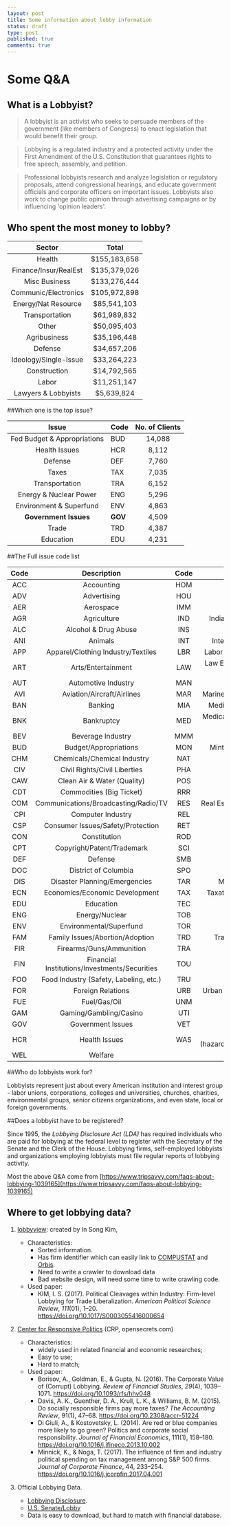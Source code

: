 ```yaml
---
layout: post
title: Some information about lobby information
status: draft
type: post
published: true
comments: true
---
```


# Some Q&A

## What is a Lobbyist?

> A lobbyist is an activist who seeks to persuade members of the government (like members of Congress) to enact legislation that would benefit their group.

> Lobbying is a regulated industry and a protected activity under the First Amendment of the U.S. Constitution that guarantees rights to free speech, assembly, and petition.

> Professional lobbyists research and analyze legislation or regulatory proposals, attend congressional hearings, and educate government officials and corporate officers on important issues. Lobbyists also work to change public opinion through advertising campaigns or by influencing 'opinion leaders'.


## Who spent the most money to lobby?
|         Sector        |     Total    |
|:---------------------:|:------------:|
| Health                | $155,183,658 |
| Finance/Insur/RealEst | $135,379,026 |
| Misc Business         | $133,276,444 |
| Communic/Electronics  | $105,972,898 |
| Energy/Nat Resource   | $85,541,103  |
| Transportation        | $61,989,832  |
| Other                 | $50,095,403  |
| Agribusiness          | $35,196,448  |
| Defense               | $34,657,206  |
| Ideology/Single-Issue | $33,264,223  |
| Construction          | $14,792,565  |
| Labor                 | $11,251,147  |
| Lawyers & Lobbyists   | $5,639,824   |

##Which one is the top issue?

|            Issue            | Code | No. of Clients |
|:---------------------------:|------|:--------------:|
| Fed Budget & Appropriations |  BUD |     14,088     |
| Health Issues               |  HCR |      8,112     |
| Defense                     |  DEF |      7,760     |
| Taxes                       |  TAX |      7,035     |
| Transportation              |  TRA |      6,152     |
| Energy & Nuclear Power      |  ENG |      5,296     |
| Environment & Superfund     |  ENV |      4,863     |
| **Government Issues**          |  **GOV** |      4,509     |
| Trade                       |  TRD |      4,387     |
| Education                   |  EDU |      4,231     |

##The Full issue code list

| Code |                  Description                  | Code |                 Description                |
|:----:|:---------------------------------------------:|:----:|:------------------------------------------:|
| ACC  | Accounting                                    | HOM  | Homeland Security                          |
| ADV  | Advertising                                   | HOU  | Housing                                    |
| AER  | Aerospace                                     | IMM  | Immigration                                |
| AGR  | Agriculture                                   | IND  | Indian/Native American Affairs             |
| ALC  | Alcohol & Drug Abuse                          | INS  | Insurance                                  |
| ANI  | Animals                                       | INT  | Intelligence and Surveillance              |
| APP  | Apparel/Clothing Industry/Textiles            | LBR  | Labor Issues/Antitrust/Workplace           |
| ART  | Arts/Entertainment                            | LAW  | Law Enforcement/Crime/Criminal Justice     |
| AUT  | Automotive Industry                           | MAN  | Manufacturing                              |
| AVI  | Aviation/Aircraft/Airlines                    | MAR  | Marine/Maritime/Boating/Fisheries          |
| BAN  | Banking                                       | MIA  | Media (Information/Publishing)             |
| BNK  | Bankruptcy                                    | MED  | Medical/Disease Research/Clinical Labs     |
| BEV  | Beverage Industry                             | MMM  | Medicare/Medicaid                          |
| BUD  | Budget/Appropriations                         | MON  | Minting/Money/Gold Standard                |
| CHM  | Chemicals/Chemical Industry                   | NAT  | Natural Resources                          |
| CIV  | Civil Rights/Civil Liberties                  | PHA  | Pharmacy                                   |
| CAW  | Clean Air & Water (Quality)                   | POS  | Postal                                     |
| CDT  | Commodities (Big Ticket)                      | RRR  | Railroads                                  |
| COM  | Communications/Broadcasting/Radio/TV          | RES  | Real Estate/Land Use/Conservation          |
| CPI  | Computer Industry                             | REL  | Religion                                   |
| CSP  | Consumer Issues/Safety/Protection             | RET  | Retirement                                 |
| CON  | Constitution                                  | ROD  | Roads/Highway                              |
| CPT  | Copyright/Patent/Trademark                    | SCI  | Science/Technology                         |
| DEF  | Defense                                       | SMB  | Small Business                             |
| DOC  | District of Columbia                          | SPO  | Sports/Athletics                           |
| DIS  | Disaster Planning/Emergencies                 | TAR  | Miscellaneous Tariff Bills                 |
| ECN  | Economics/Economic Development                | TAX  | Taxation/Internal Revenue Code             |
| EDU  | Education                                     | TEC  | Telecommunications                         |
| ENG  | Energy/Nuclear                                | TOB  | Tobacco                                    |
| ENV  | Environmental/Superfund                       | TOR  | Torts                                      |
| FAM  | Family Issues/Abortion/Adoption               | TRD  | Trade (Domestic & Foreign)                 |
| FIR  | Firearms/Guns/Ammunition                      | TRA  | Transportation                             |
| FIN  | Financial Institutions/Investments/Securities | TOU  | Travel/Tourism                             |
| FOO  | Food Industry (Safety, Labeling, etc.)        | TRU  | Trucking/Shipping                          |
| FOR  | Foreign Relations                             | URB  | Urban Development/Municipalities           |
| FUE  | Fuel/Gas/Oil                                  | UNM  | Unemployment                               |
| GAM  | Gaming/Gambling/Casino                        | UTI  | Utilities                                  |
| GOV  | Government Issues                             | VET  | Veterans                                   |
| HCR  | Health Issues                                 | WAS  | Waste (hazardous/solid/interstate/nuclear) |
| WEL  | Welfare                                       |      |                                            |

##Who do lobbyists work for?

Lobbyists represent just about every American institution and interest group - labor unions, corporations, colleges and universities, churches, charities, environmental groups, senior citizens organizations, and even state, local or foreign governments.

##Does a lobbyist have to be registered?

Since 1995, the *Lobbying Disclosure Act (LDA)* has required individuals who are paid for lobbying at the federal level to register with the Secretary of the Senate and the Clerk of the House. Lobbying firms, self-employed lobbyists and organizations employing lobbyists must file regular reports of lobbying activity.

Most the above Q&A come from [https://www.tripsavvy.com/faqs-about-lobbying-1039165](https://www.tripsavvy.com/faqs-about-lobbying-1039165)

## Where to get lobbying data?   

1.  [lobbyview](https://www.lobbyview.org ): created by In Song Kim,
    - Characteristics:
	  - Sorted information.
	  - Has firm identifier which can easily link to [COMPUSTAT](https://wrds-web.wharton.upenn.edu/wrds/query_forms/navigation.cfm?navId=60) and [Orbis](https://www.bvdinfo.com/en-apac/our-products/company-information/international-products/orbis?gclid=Cj0KCQjw0PTXBRCGARIsAKNYfG2p1rqxFHzYO1yPIGanovx-kafHXoBve_X4SxpqAkSRhxKX4_AD6x4aAvRSEALw_wcB).
	  - Need to write a crawler to download data
	  - Bad website design, will need some time to write crawling code.
    -  Used paper:
        -  KIM, I. S. (2017). Political Cleavages within Industry: Firm-level Lobbying for Trade Liberalization. _American Political Science Review_, _111_(01), 1–20\. https://doi.org/10.1017/S0003055416000654
2.  [Center for Responsive Politics](https://www.opensecrets.org/) (CRP, opensecrets.com)
    - Characteristics:
        - widely used in related financial and economic researches;
        - Easy to use;
        - Hard to match;
    -  Used paper:
        +  Borisov, A., Goldman, E., & Gupta, N. (2016). The Corporate Value of (Corrupt) Lobbying. _Review of Financial Studies_, _29_(4), 1039–1071\. https://doi.org/10.1093/rfs/hhv048
        +  Davis, A. K., Guenther, D. A., Krull, L. K., & Williams, B. M. (2015). Do socially responsible firms pay more taxes? _The Accounting Review_, 91(1), 47–68. https://doi.org/10.2308/accr-51224
        +  Di Giuli, A., & Kostovetsky, L. (2014). Are red or blue companies more likely to go green? Politics and corporate social responsibility. _Journal of Financial Economics_, 111(1), 158–180. https://doi.org/10.1016/j.jfineco.2013.10.002
        +  Minnick, K., & Noga, T. (2017). The influence of firm and industry political spending on tax management among S&P 500 firms. _Journal of Corporate Finance_, 44, 233–254. https://doi.org/10.1016/j.jcorpfin.2017.04.001

3. Official Lobbying Data.
    - [Lobbying Disclosure](https://lobbyingdisclosure.house.gov/).
    - [U.S. Senate/Lobby](http://www.senate.gov/lobby)
    - Data is easy to download, but hard to match with financial database.


